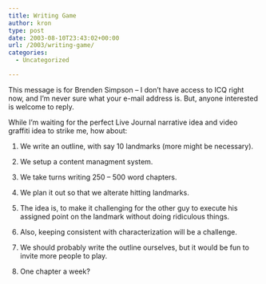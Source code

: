 ```yaml
---
title: Writing Game
author: kron
type: post
date: 2003-08-10T23:43:02+00:00
url: /2003/writing-game/
categories:
  - Uncategorized

---
```

This message is for Brenden Simpson &#8211; I don&#8217;t have access to ICQ right now, and I&#8217;m never sure what your e-mail address is. But, anyone interested is welcome to reply.

While I&#8217;m waiting for the perfect Live Journal narrative idea and video graffiti idea to strike me, how about:

1. We write an outline, with say 10 landmarks (more might be necessary).

2. We setup a content managment system.

3. We take turns writing 250 &#8211; 500 word chapters.

4. We plan it out so that we alterate hitting landmarks.

5. The idea is, to make it challenging for the other guy to execute his assigned point on the landmark without doing ridiculous things.

6. Also, keeping consistent with characterization will be a challenge.

7. We should probably write the outline ourselves, but it would be fun to invite more people to play.

8. One chapter a week?